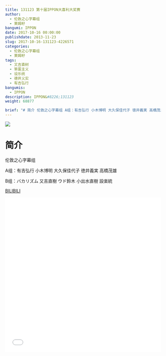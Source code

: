 ```yaml
---
title: 131123 第十届IPPON大喜利大奖赛
author: 
  - 伦敦之心字幕组
  - 莱姆籽
bangumi: IPPON
date: 2017-10-16 00:00:00
publishdate: 2013-11-23
slug: 2017-10-16-131123-4226571
categories: 
  - 伦敦之心字幕组
  - 莱姆籽
tags: 
  - 又吉直树
  - 笨蛋主义
  - 设乐统
  - 德井义实
  - 有吉弘行
bangumis: 
  - IPPON
description: IPPON&#8226;131123
weight: 68877

brief: "# 简介 伦敦之心字幕组 A组：有吉弘行 小木博明 大久保佳代子 徳井義実 高橋茂雄 B组：バカリズム 又吉直樹 ウド鈴木 小出水直樹 設楽統"
---
```


![](https://i.imgur.com/a9gAL88.jpg)

# 简介  
伦敦之心字幕组 


A组：有吉弘行 小木博明 大久保佳代子 徳井義実 高橋茂雄


B组：バカリズム 又吉直樹  ウド鈴木 小出水直樹 設楽統

  [BILIBILI](https://www.bilibili.com/video/av4226571/)


<div class="vcontainer">  <iframe class='video' src="//www.bilibili.com/blackboard/player.html?aid=4226571" width="100%" height="500" frameborder="0" allowfullscreen="allowfullscreen"></iframe></div>
